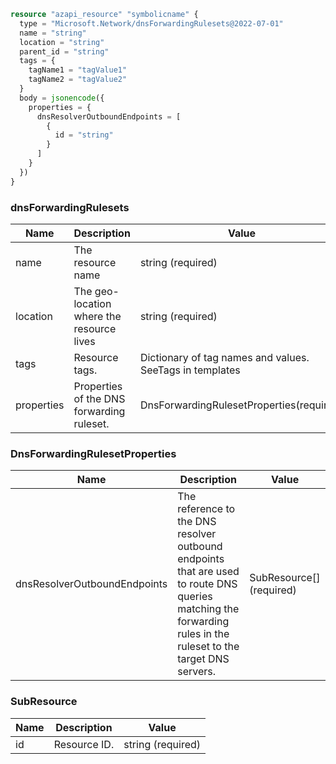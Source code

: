 ```terraform
resource "azapi_resource" "symbolicname" {
  type = "Microsoft.Network/dnsForwardingRulesets@2022-07-01"
  name = "string"
  location = "string"
  parent_id = "string"
  tags = {
    tagName1 = "tagValue1"
    tagName2 = "tagValue2"
  }
  body = jsonencode({
    properties = {
      dnsResolverOutboundEndpoints = [
        {
          id = "string"
        }
      ]
    }
  })
}

```

### dnsForwardingRulesets

| Name | Description | Value |
|-|-|-|
| name | The resource name | string (required) |
| location | The geo-location where the resource lives | string (required) |
| tags | Resource tags. | Dictionary of tag names and values. SeeTags in templates |
| properties | Properties of the DNS forwarding ruleset. | DnsForwardingRulesetProperties(required) |


### DnsForwardingRulesetProperties

| Name | Description | Value |
|-|-|-|
| dnsResolverOutboundEndpoints | The reference to the DNS resolver outbound endpoints that are used to route DNS queries matching the forwarding rules in the ruleset to the target DNS servers. | SubResource[] (required) |


### SubResource

| Name | Description | Value |
|-|-|-|
| id | Resource ID. | string (required) |


